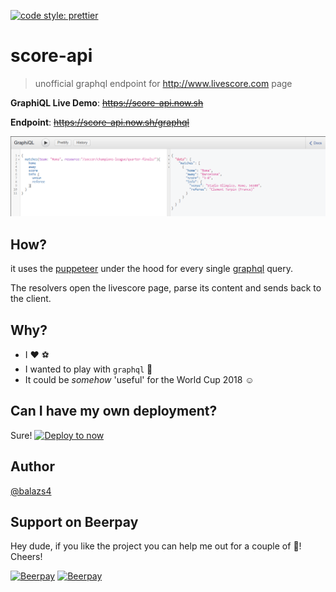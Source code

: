 [![code style: prettier](https://img.shields.io/badge/code_style-prettier-ff69b4.svg?style=flat-square)](https://github.com/prettier/prettier)
# score-api

> unofficial graphql endpoint for http://www.livescore.com page

**GraphiQL Live Demo**: ~~https://score-api.now.sh~~

**Endpoint**: ~~https://score-api.now.sh/graphql~~

![screenhot](./2018_06_05_21_30_1248_319.png)


## How?

it uses the [puppeteer](https://github.com/GoogleChrome/puppeteer)  under the hood for every single [graphql](https://graphql.org/) query.

The resolvers open the livescore page, parse its content and sends back to the client.

## Why?

+ I :heart: :soccer:
+ I wanted to play with `graphql` :metal:
+ It could be _somehow_ 'useful' for the World Cup 2018 :relaxed:

## Can I have my own deployment?

Sure!
[![Deploy to now](https://deploy.now.sh/static/button.svg)](https://deploy.now.sh/?repo=https://github.com/balazs4/score-api)

## Author

[@balazs4](https://twitter.com/@balazs4)

## Support on Beerpay
Hey dude, if you like the project you can help me out for a couple of :beers:! Cheers!

[![Beerpay](https://beerpay.io/balazs4/score-api/badge.svg?style=beer-square)](https://beerpay.io/balazs4/score-api)  [![Beerpay](https://beerpay.io/balazs4/score-api/make-wish.svg?style=flat-square)](https://beerpay.io/balazs4/score-api?focus=wish)
